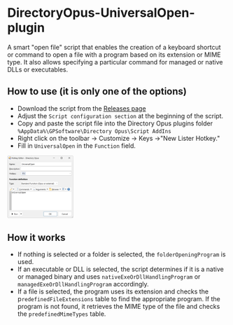 # DirectoryOpus-UniversalOpen-plugin
A smart "open file" script that enables the creation of a keyboard shortcut or command to open a file with a program based on its extension or MIME type. It also allows specifying a particular command for managed or native DLLs or executables.

## How to use (it is only one of the options)
* Download the script from the [Releases page](https://github.com/PolarGoose/DirectoryOpus-UniversalOpen-plugin/releases)
* Adjust the `Script configuration section` at the beginning of the script.
* Copy and paste the script file into the Directory Opus plugins folder `%AppData%\GPSoftware\Directory Opus\Script AddIns`
* Right click on the toolbar -> Customize -> Keys ->"New Lister Hotkey."
* Fill in `UniversalOpen` in the `Function` field.<br>
<img src="doc/AddingNewHotkey.png" width="30%" />

## How it works
* If nothing is selected or a folder is selected, the `folderOpeningProgram` is used.
* If an executable or DLL is selected, the script determines if it is a native or managed binary and uses `nativeExeOrDllHandlingProgram` or `managedExeOrDllHandlingProgram` accordingly.
* If a file is selected, the program uses its extension and checks the p`redefinedFileExtensions` table to find the appropriate program. If the program is not found, it retrieves the MIME type of the file and checks the `predefinedMimeTypes` table.
